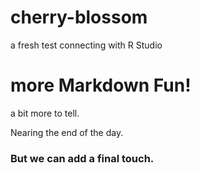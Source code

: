 # cherry-blossom
a fresh test connecting with R Studio

# more Markdown Fun!

a bit more to tell.

Nearing the end of the day.

### But we can add a final touch.